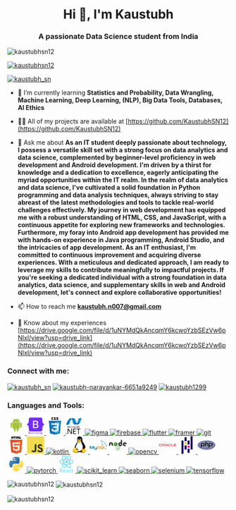 <h1 align="center">Hi 👋, I'm Kaustubh</h1>
<h3 align="center">A passionate Data Science student from India</h3>

<p align="left"> <img src="https://komarev.com/ghpvc/?username=kaustubhsn12&label=Profile%20views&color=0e75b6&style=flat" alt="kaustubhsn12" /> </p>

<p align="left"> <a href="https://github.com/ryo-ma/github-profile-trophy"><img src="https://github-profile-trophy.vercel.app/?username=kaustubhsn12" alt="kaustubhsn12" /></a> </p>

<p align="left"> <a href="https://twitter.com/kaustubh_sn" target="blank"><img src="https://img.shields.io/twitter/follow/kaustubh_sn?logo=twitter&style=for-the-badge" alt="kaustubh_sn" /></a> </p>

- 🌱 I’m currently learning **Statistics and Probability, Data Wrangling, Machine Learning, Deep Learning, (NLP), Big Data Tools, Databases, AI Ethics**

- 👨‍💻 All of my projects are available at [https://github.com/KaustubhSN12](https://github.com/KaustubhSN12)

- 💬 Ask me about **As an IT student deeply passionate about technology, I possess a versatile skill set with a strong focus on data analytics and data science, complemented by beginner-level proficiency in web development and Android development. I'm driven by a thirst for knowledge and a dedication to excellence, eagerly anticipating the myriad opportunities within the IT realm. In the realm of data analytics and data science, I've cultivated a solid foundation in Python programming and data analysis techniques, always striving to stay abreast of the latest methodologies and tools to tackle real-world challenges effectively. My journey in web development has equipped me with a robust understanding of HTML, CSS, and JavaScript, with a continuous appetite for exploring new frameworks and technologies. Furthermore, my foray into Android app development has provided me with hands-on experience in Java programming, Android Studio, and the intricacies of app development. As an IT enthusiast, I'm committed to continuous improvement and acquiring diverse experiences. With a meticulous and dedicated approach, I am ready to leverage my skills to contribute meaningfully to impactful projects. If you're seeking a dedicated individual with a strong foundation in data analytics, data science, and supplementary skills in web and Android development, let's connect and explore collaborative opportunities!**

- 📫 How to reach me **kaustubh.n007@gmail.com**

- 📄 Know about my experiences [https://drive.google.com/file/d/1uNYMdQkAncqmY6kcwoYzbSEzVw6pNlxl/view?usp=drive_link](https://drive.google.com/file/d/1uNYMdQkAncqmY6kcwoYzbSEzVw6pNlxl/view?usp=drive_link)

<h3 align="left">Connect with me:</h3>
<p align="left">
<a href="https://twitter.com/kaustubh_sn" target="blank"><img align="center" src="https://raw.githubusercontent.com/rahuldkjain/github-profile-readme-generator/master/src/images/icons/Social/twitter.svg" alt="kaustubh_sn" height="30" width="40" /></a>
<a href="https://linkedin.com/in/kaustubh-narayankar-6651a9249" target="blank"><img align="center" src="https://raw.githubusercontent.com/rahuldkjain/github-profile-readme-generator/master/src/images/icons/Social/linked-in-alt.svg" alt="kaustubh-narayankar-6651a9249" height="30" width="40" /></a>
<a href="https://kaggle.com/kaustubh1299" target="blank"><img align="center" src="https://raw.githubusercontent.com/rahuldkjain/github-profile-readme-generator/master/src/images/icons/Social/kaggle.svg" alt="kaustubh1299" height="30" width="40" /></a>
</p>

<h3 align="left">Languages and Tools:</h3>
<p align="left"> <a href="https://developer.android.com" target="_blank" rel="noreferrer"> <img src="https://raw.githubusercontent.com/devicons/devicon/master/icons/android/android-original-wordmark.svg" alt="android" width="40" height="40"/> </a> <a href="https://getbootstrap.com" target="_blank" rel="noreferrer"> <img src="https://raw.githubusercontent.com/devicons/devicon/master/icons/bootstrap/bootstrap-plain-wordmark.svg" alt="bootstrap" width="40" height="40"/> </a> <a href="https://www.w3schools.com/css/" target="_blank" rel="noreferrer"> <img src="https://raw.githubusercontent.com/devicons/devicon/master/icons/css3/css3-original-wordmark.svg" alt="css3" width="40" height="40"/> </a> <a href="https://dotnet.microsoft.com/" target="_blank" rel="noreferrer"> <img src="https://raw.githubusercontent.com/devicons/devicon/master/icons/dot-net/dot-net-original-wordmark.svg" alt="dotnet" width="40" height="40"/> </a> <a href="https://www.figma.com/" target="_blank" rel="noreferrer"> <img src="https://www.vectorlogo.zone/logos/figma/figma-icon.svg" alt="figma" width="40" height="40"/> </a> <a href="https://firebase.google.com/" target="_blank" rel="noreferrer"> <img src="https://www.vectorlogo.zone/logos/firebase/firebase-icon.svg" alt="firebase" width="40" height="40"/> </a> <a href="https://flutter.dev" target="_blank" rel="noreferrer"> <img src="https://www.vectorlogo.zone/logos/flutterio/flutterio-icon.svg" alt="flutter" width="40" height="40"/> </a> <a href="https://www.framer.com/" target="_blank" rel="noreferrer"> <img src="https://www.vectorlogo.zone/logos/framer/framer-icon.svg" alt="framer" width="40" height="40"/> </a> <a href="https://git-scm.com/" target="_blank" rel="noreferrer"> <img src="https://www.vectorlogo.zone/logos/git-scm/git-scm-icon.svg" alt="git" width="40" height="40"/> </a> <a href="https://www.w3.org/html/" target="_blank" rel="noreferrer"> <img src="https://raw.githubusercontent.com/devicons/devicon/master/icons/html5/html5-original-wordmark.svg" alt="html5" width="40" height="40"/> </a> <a href="https://developer.mozilla.org/en-US/docs/Web/JavaScript" target="_blank" rel="noreferrer"> <img src="https://raw.githubusercontent.com/devicons/devicon/master/icons/javascript/javascript-original.svg" alt="javascript" width="40" height="40"/> </a> <a href="https://kotlinlang.org" target="_blank" rel="noreferrer"> <img src="https://www.vectorlogo.zone/logos/kotlinlang/kotlinlang-icon.svg" alt="kotlin" width="40" height="40"/> </a> <a href="https://www.linux.org/" target="_blank" rel="noreferrer"> <img src="https://raw.githubusercontent.com/devicons/devicon/master/icons/linux/linux-original.svg" alt="linux" width="40" height="40"/> </a> <a href="https://www.mysql.com/" target="_blank" rel="noreferrer"> <img src="https://raw.githubusercontent.com/devicons/devicon/master/icons/mysql/mysql-original-wordmark.svg" alt="mysql" width="40" height="40"/> </a> <a href="https://nodejs.org" target="_blank" rel="noreferrer"> <img src="https://raw.githubusercontent.com/devicons/devicon/master/icons/nodejs/nodejs-original-wordmark.svg" alt="nodejs" width="40" height="40"/> </a> <a href="https://opencv.org/" target="_blank" rel="noreferrer"> <img src="https://www.vectorlogo.zone/logos/opencv/opencv-icon.svg" alt="opencv" width="40" height="40"/> </a> <a href="https://www.oracle.com/" target="_blank" rel="noreferrer"> <img src="https://raw.githubusercontent.com/devicons/devicon/master/icons/oracle/oracle-original.svg" alt="oracle" width="40" height="40"/> </a> <a href="https://pandas.pydata.org/" target="_blank" rel="noreferrer"> <img src="https://raw.githubusercontent.com/devicons/devicon/2ae2a900d2f041da66e950e4d48052658d850630/icons/pandas/pandas-original.svg" alt="pandas" width="40" height="40"/> </a> <a href="https://www.php.net" target="_blank" rel="noreferrer"> <img src="https://raw.githubusercontent.com/devicons/devicon/master/icons/php/php-original.svg" alt="php" width="40" height="40"/> </a> <a href="https://www.python.org" target="_blank" rel="noreferrer"> <img src="https://raw.githubusercontent.com/devicons/devicon/master/icons/python/python-original.svg" alt="python" width="40" height="40"/> </a> <a href="https://pytorch.org/" target="_blank" rel="noreferrer"> <img src="https://www.vectorlogo.zone/logos/pytorch/pytorch-icon.svg" alt="pytorch" width="40" height="40"/> </a> <a href="https://reactjs.org/" target="_blank" rel="noreferrer"> <img src="https://raw.githubusercontent.com/devicons/devicon/master/icons/react/react-original-wordmark.svg" alt="react" width="40" height="40"/> </a> <a href="https://scikit-learn.org/" target="_blank" rel="noreferrer"> <img src="https://upload.wikimedia.org/wikipedia/commons/0/05/Scikit_learn_logo_small.svg" alt="scikit_learn" width="40" height="40"/> </a> <a href="https://seaborn.pydata.org/" target="_blank" rel="noreferrer"> <img src="https://seaborn.pydata.org/_images/logo-mark-lightbg.svg" alt="seaborn" width="40" height="40"/> </a> <a href="https://www.selenium.dev" target="_blank" rel="noreferrer"> <img src="https://raw.githubusercontent.com/detain/svg-logos/780f25886640cef088af994181646db2f6b1a3f8/svg/selenium-logo.svg" alt="selenium" width="40" height="40"/> </a> <a href="https://www.tensorflow.org" target="_blank" rel="noreferrer"> <img src="https://www.vectorlogo.zone/logos/tensorflow/tensorflow-icon.svg" alt="tensorflow" width="40" height="40"/> </a> </p>

<p><img align="left" src="https://github-readme-stats.vercel.app/api/top-langs?username=kaustubhsn12&show_icons=true&locale=en&layout=compact" alt="kaustubhsn12" /></p>

<p>&nbsp;<img align="center" src="https://github-readme-stats.vercel.app/api?username=kaustubhsn12&show_icons=true&locale=en" alt="kaustubhsn12" /></p>

<p><img align="center" src="https://github-readme-streak-stats.herokuapp.com/?user=kaustubhsn12&" alt="kaustubhsn12" /></p>
